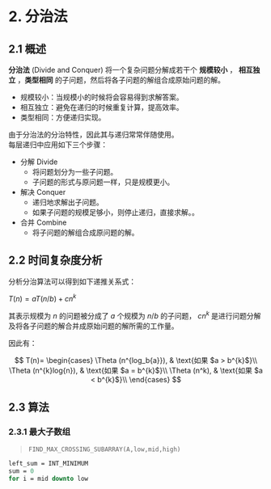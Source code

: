 # 2. 分治法

## 2.1 概述

**分治法** (Divide and Conquer) 将一个复杂问题分解成若干个 **规模较小** ， **相互独立** ，**类型相同** 的子问题，然后将各子问题的解组合成原始问题的解。

- 规模较小：当规模小的时候将会容易得到求解答案。
- 相互独立：避免在递归的时候重复计算，提高效率。
- 类型相同：方便递归实现。

由于分治法的分治特性，因此其与递归常常伴随使用。  
每层递归中应用如下三个步骤：

- 分解 Divide
  - 将问题划分为一些子问题。
  - 子问题的形式与原问题一样，只是规模更小。
- 解决 Conquer
  - 递归地求解出子问题。
  - 如果子问题的规模足够小，则停止递归，直接求解。。
- 合并 Combine
  - 将子问题的解组合成原问题的解。

## 2.2 时间复杂度分析

分析分治算法可以得到如下递推关系式：

$T(n)=aT(n/b)+cn^{k}$

其表示规模为 $n$ 的问题被分成了 $a$ 个规模为 $n/b$ 的子问题， $cn^k$ 是进行问题分解及将各子问题的解合并成原始问题的解所需的工作量。

因此有：

$$
T(n)=
    \begin{cases}
        \Theta (n^{log_b{a}}),   & \text{如果 $a > b^{k}$}\\
        \Theta (n^{k}log{n}),   & \text{如果 $a = b^{k}$}\\
        \Theta (n^k),   & \text{如果 $a < b^{k}$}\\
    \end{cases}
$$

## 2.3 算法

### 2.3.1 最大子数组

> `FIND_MAX_CROSSING_SUBARRAY(A,low,mid,high)`

```pascal {.line-numbers}
left_sum = INT_MINIMUM
sum = 0
for i = mid downto low
```
